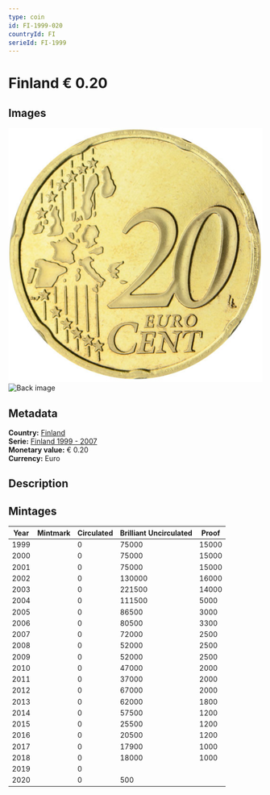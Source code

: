 ```yaml
---
type: coin
id: FI-1999-020
countryId: FI
serieId: FI-1999
---
```


# Finland € 0.20

## Images

![Front image](../../../img/common-2002-020.png) ![Back image](img/finland-1999-020.png)

## Metadata

**Country:** [Finland](../index.md)\
**Serie:** [Finland 1999 - 2007](index.md)\
**Monetary value:** € 0.20\
**Currency:** Euro

## Description


## Mintages

| Year | Mintmark | Circulated | Brilliant Uncirculated | Proof |
| ---- | -------- | ---------- | ---------------------- | ----- |
| 1999 |  | 0| 75000 | 15000 |
| 2000 |  | 0| 75000 | 15000 |
| 2001 |  | 0| 75000 | 15000 |
| 2002 |  | 0| 130000 | 16000 |
| 2003 |  | 0| 221500 | 14000 |
| 2004 |  | 0| 111500 | 5000 |
| 2005 |  | 0| 86500 | 3000 |
| 2006 |  | 0| 80500 | 3300 |
| 2007 |  | 0| 72000 | 2500 |
| 2008 |  | 0| 52000 | 2500 |
| 2009 |  | 0| 52000 | 2500 |
| 2010 |  | 0| 47000 | 2000 |
| 2011 |  | 0| 37000 | 2000 |
| 2012 |  | 0| 67000 | 2000 |
| 2013 |  | 0| 62000 | 1800 |
| 2014 |  | 0| 57500 | 1200 |
| 2015 |  | 0| 25500 | 1200 |
| 2016 |  | 0| 20500 | 1200 |
| 2017 |  | 0| 17900 | 1000 |
| 2018 |  | 0| 18000 | 1000 |
| 2019 |  | 0|  |  |
| 2020 |  | 0| 500 |  |
